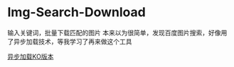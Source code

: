 # Img-Search-Download
输入关键词，批量下载匹配的图片
本来以为很简单，发现百度图片搜索，好像用了异步加载技术，等我学习了再来做这个工具

[异步加载KO版本](https://github.com/Oslomayor/Pexels-Crawler-Keyword)
